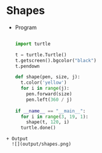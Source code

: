 # Shapes
+ Program
  ```python

  import turtle
  
  t = turtle.Turtle()
  t.getscreen().bgcolor("black")
  t.pendown
  
  def shape(pen, size, j):
    t.color('yellow')
    for i in range(j):
      pen.forward(size)
      pen.left(360 / j)
      
  if __name__ == "__main__":
    for i in range(3, 19, 1):
      shape(t, 120, i)
    turtle.done()
```
+ Output 
  ![](output/shapes.png)
